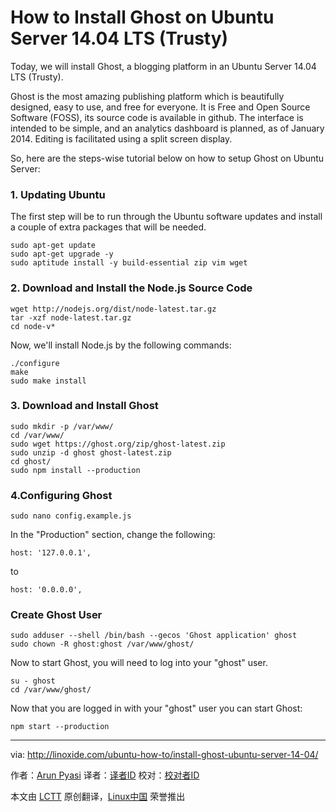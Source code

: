 How to Install Ghost on Ubuntu Server 14.04 LTS (Trusty)
================================================================================
Today, we will install Ghost, a blogging platform in an Ubuntu Server 14.04 LTS (Trusty).

Ghost is the most amazing publishing platform which is beautifully designed, easy to use, and free for everyone. It is Free and Open Source Software (FOSS), its source code is available in github. The interface is intended to be simple, and an analytics dashboard is planned, as of January 2014. Editing is facilitated using a split screen display.

So, here are the steps-wise tutorial below on how to setup Ghost on Ubuntu Server:

### 1. Updating Ubuntu ###

The first step will be to run through the Ubuntu software updates and install a couple of extra packages that will be needed.

    sudo apt-get update
    sudo apt-get upgrade -y
    sudo aptitude install -y build-essential zip vim wget

### 2. Download and Install the Node.js Source Code ###

    wget http://nodejs.org/dist/node-latest.tar.gz
    tar -xzf node-latest.tar.gz
    cd node-v*

Now, we'll install Node.js by the following commands:

    ./configure
    make
    sudo make install

### 3. Download and Install Ghost ###

    sudo mkdir -p /var/www/
    cd /var/www/
    sudo wget https://ghost.org/zip/ghost-latest.zip
    sudo unzip -d ghost ghost-latest.zip
    cd ghost/
    sudo npm install --production

### 4.Configuring Ghost ###

    sudo nano config.example.js

In the "Production" section, change the following:

    host: '127.0.0.1',

to

    host: '0.0.0.0',

### Create Ghost User ###

    sudo adduser --shell /bin/bash --gecos 'Ghost application' ghost
    sudo chown -R ghost:ghost /var/www/ghost/

Now to start Ghost, you will need to log into your "ghost" user.

    su - ghost
    cd /var/www/ghost/

Now that you are logged in with your "ghost" user you can start Ghost:

    npm start --production

--------------------------------------------------------------------------------

via: http://linoxide.com/ubuntu-how-to/install-ghost-ubuntu-server-14-04/

作者：[Arun Pyasi][a]
译者：[译者ID](https://github.com/译者ID)
校对：[校对者ID](https://github.com/校对者ID)

本文由 [LCTT](https://github.com/LCTT/TranslateProject) 原创翻译，[Linux中国](http://linux.cn/) 荣誉推出

[a]:http://linoxide.com/author/arunp/